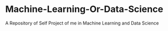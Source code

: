 # Machine-Learning-Or-Data-Science
A Repository of Self Project of me in Machine Learning and Data Science
